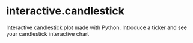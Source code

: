# interactive.candlestick
Interactive candlestick plot made with Python. Introduce a ticker and see your candlestick interactive chart
